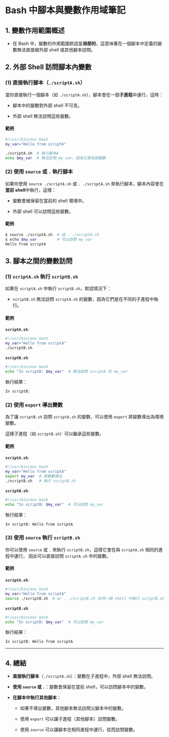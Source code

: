 # Bash 中腳本與變數作用域筆記

## 1. 變數作用範圍概述

- 在 Bash 中，變數的作用範圍默認是**局部的**，這意味著在一個腳本中定義的變數無法直接被外部 shell 或其他腳本訪問。

## 2. 外部 Shell 訪問腳本內變數

### (1) 直接執行腳本（`./scriptA.sh`）

當你直接執行一個腳本（如 `./scriptA.sh`），腳本會在一個**子進程**中運行，這時：

- 腳本中的變數對外部 shell 不可見。

- 外部 shell 無法訪問這些變數。

#### 範例

```bash
#!/usr/bin/env bash
my_var="Hello from scriptA"
```

```bash
./scriptA.sh  # 執行腳本A
echo $my_var  # 無法訪問 my_var，因為它是局部變數
```

### (2) 使用 `source` 或 `.` 執行腳本

如果你使用 `source ./scriptA.sh` 或 `. ./scriptA.sh` 來執行腳本，腳本內容會在**當前 shell**中執行，這樣：

- 變數會被保留在當前的 shell 環境中。

- 外部 shell 可以訪問這些變數。

#### 範例

```bash
$ source ./scriptA.sh  # 或 . ./scriptA.sh
$ echo $my_var         # 可以訪問 my_var
Hello from scriptA
```

## 3. 腳本之間的變數訪問

### (1) `scriptA.sh` 執行 `scriptB.sh`

如果在 `scriptA.sh` 中執行 `scriptB.sh`，默認情況下：

- `scriptB.sh` 無法訪問 `scriptA.sh` 的變數，因為它們是在不同的子進程中執行。

#### 範例

**`scriptA.sh`**:

```bash
#!/usr/bin/env bash
my_var="Hello from scriptA"
./scriptB.sh
```

**`scriptB.sh`**:

```bash
#!/usr/bin/env bash
echo "In scriptB: $my_var"  # 無法訪問 scriptA 的 my_var
```

執行結果：

```
In scriptB:
```

### (2) 使用 `export` 導出變數

為了讓 `scriptB.sh` 訪問 `scriptA.sh` 的變數，可以使用 `export` 將變數導出為環境變數。

這樣子進程（如 `scriptB.sh`）可以繼承這些變數。

#### 範例

**`scriptA.sh`**:

```bash
#!/usr/bin/env bash
my_var="Hello from scriptA"
export my_var  # 將變數導出
./scriptB.sh   # 執行 scriptB.sh
```

**`scriptB.sh`**:

```bash
#!/usr/bin/env bash
echo "In scriptB: $my_var"  # 可以訪問 my_var
```

執行結果：

```
In scriptB: Hello from scriptA
```

### (3) 使用 `source` 執行 `scriptB.sh`

你可以使用 `source` 或 `.` 來執行 `scriptB.sh`，這樣它會在與 `scriptA.sh` 相同的進程中運行，
因此可以直接訪問 `scriptA.sh` 中的變數。

#### 範例

**`scriptA.sh`**:

```bash
#!/usr/bin/env bash
my_var="Hello from scriptA"
source ./scriptB.sh  # or . ./scriptB.sh 在同一個 shell 中執行 scriptB.sh
```

**`scriptB.sh`**:

```bash
#!/usr/bin/env bash
echo "In scriptB: $my_var"  # 可以訪問 my_var
```

執行結果：

```
In scriptB: Hello from scriptA
```

---

## 4. 總結

- **直接執行腳本**（`./scriptA.sh`）：變數在子進程中，外部 shell 無法訪問。

- **使用 `source` 或 `.`**：變數會保留在當前 shell，可以訪問腳本中的變數。

- **在腳本中執行其他腳本**：

  - 如果不導出變數，其他腳本無法訪問父腳本中的變數。

  - 使用 `export` 可以讓子進程（其他腳本）訪問變數。

  - 使用 `source` 可以讓腳本在相同進程中運行，從而訪問變數。
